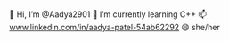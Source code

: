  👋 Hi, I’m @Aadya2901
🌱 I’m currently learning C++
📫 www.linkedin.com/in/aadya-patel-54ab62292
😄 she/her

<!---
Aadya2901/Aadya2901 is a ✨ special ✨ repository because its `README.md` (this file) appears on your GitHub profile.
You can click the Preview link to take a look at your changes.
--->

